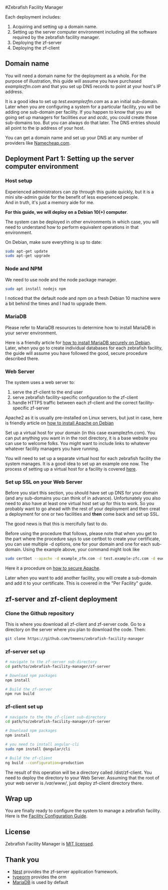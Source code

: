 #Zebrafish Facility Manager

Each deployment includes:
1. Acquiring and setting up a domain name.
1. Setting up the server computer environment including all the software required
by the zebrafish facility manager.
1. Deploying the zf-server
1. Deploying the zf-client


## Domain name

You will need a domain name for the deployment as a whole. 
For the purpose of illustration, this guide will assume you have 
purchased _examplezfm.com_ and that you set up DNS records to point
at your host's IP address.

It is a good idea to set up _test.examplezfm.com_ as a an initial sub-domain.
Later when you are configuring a system for a particular facility, you will be
adding one sub-domain per facility.  If you happen to know that you are going set up
managers for facilities _eue_ and _acdc_, you could create those sub-domains too.
But you can always do that later.
The DNS entries should all point to the ip address of your host.

You can get a domain name and set up your DNS at any number of providers like
[Namecheap.com](https://namecheap.com).

## Deployment Part 1:  Setting up the server computer environment
### Host setup
Experienced administrators can zip through this guide quickly, but it is
a mini site-admin guide for the benefit of less experienced people.  
And in truth, it's just a memory aide for me.

**For this guide, we will deploy on a Debian 10(+) computer**.

The system can be deployed in other environments in which case, you will need to
understand how to perform equivalent operations in that environment.

On Debian, make sure everything is up to date:
```bash
sudo apt-get update
sudo apt-get upgrade
```
### Node and NPM

We need to use node and the node package manager.
```bash
sudo apt install nodejs npm
```
I noticed that the default node and npm on a fresh Debian 10 machine were a bit behind the times
and I had to upgrade them.

### MariaDB

Please refer to MariaDB resources to determine how to install MariaDB in your server
environment.

Here is a friendly article for [how to install MariaDB securely on 
Debian](https://www.digitalocean.com/community/tutorials/how-to-install-mariadb-on-debian-10).
Later, when you go to create individual databases for each zebrafish facility, the guide will assume
you have followed the good, secure procedure described there.

### Web Server

The system uses a web server to:
1. serve the zf-client to the end user
1. serve zebrafish facility-specific configuration to the zf-client
1. handle HTTPS traffic between each zf-client and the correct facility-specific zf-server

Apache2 as it is usually pre-installed on Linux servers, but just in case, here is friendly 
article on [how to install Apache on
Debian](https://www.digitalocean.com/community/tutorials/how-to-install-the-apache-web-server-on-debian-10)

Set up a virtual host for your domain (in this case examplezfm.com).  You can put anything you want in
in the root directory, it is a base website you can use to welcome folks.  You might want
to include links to whatever whatever facility managers you have running.

You will need to set up a separate virtual host for each zebrafish facility the system manages.
It is a good idea to set up an example one now.
The process of setting up a virtual host for a facility is covered [here](Apache.md).

### Set up SSL on your Web Server

Before you start this section, you should have set up DNS for your domain
(and any sub-domains you can think of in advance). Unfortunately you also need to also have at least one
virtual host set up for this to work.
So you probably want to go ahead with the rest of your deployment and then creat a deployment
for one or two facilities and **then** come back and set up SSL.

The good news is that this is mercifully fast to do.

Before using the procedure that follows, please note that when 
you get to the part where the procedure says to use 
certbot to create your certificate, you can use multiple -d options,
one for your domain and one for each sub-domain.  Using the example above, your command might look like

```bash 
sudo certbot --apache -d example_zfm.com -d test.example-zfc.com -d eue.example-zfc.com -d acdc.example-zfc.com
```
                                                       
Here it a procedure on
[how to secure Apache](https://www.digitalocean.com/community/tutorials/how-to-secure-apache-with-let-s-encrypt-on-debian-10).

Later when you want to add another facility, you will create a sub-domain and add it to your certificate.
This is covered in the "Per Facility" guide.

## zf-server and zf-client deployment

### Clone the Github repository

This is where you download all zf-client and zf-server code.
Go to a directory on the server where you plan to download the code. Then:
```bash
git clone https://github.com/tmoens/zebrafish-facility-manager
```

### zf-server set up

```bash
# navigate to the zf-server sub-directory
cd path/to/zebrafish-facility-manager/zf-server

# Download npm packages
npm install

# Build the zf-server
npm run build
```

### zf-client set up

```bash 
# navigate to the the zf-client sub-directory
cd path/to/zebrafish-facility-manager/zf-server

# Download npm packages
npm install

# you need to install angular-cli
sudo npm install @angular/cli

# Build the zf-client
ng build --configuration=production
```

The result of this operation will be a directory called /dist/zf-client.
You need to deploy the directory to your Web Server.  Assuming that the
root of your web server is _/var/www/_, just deploy zf-client directory there.

## Wrap up

You are finally ready to configure the system to manage a zebrafish facility.
Here is the [Facility Configuration Guide](PerFacility.md). 

## License

  Zebrafish Facility Manager is [MIT licensed](LICENSE).
  
## Thank you

- [Nest](https://github.com/nestjs/nest) provides the zf-server application framework.
- [typeorm](https://typeorm.delightful.studio/) provides the orm
- [MariaDB](https://mariadb.com/) is used by default
